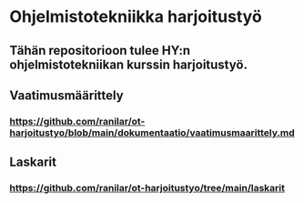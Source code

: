 # Ohjelmistotekniikka harjoitustyö

## Tähän repositorioon tulee HY:n ohjelmistotekniikan kurssin harjoitustyö.




## Vaatimusmäärittely
### https://github.com/ranilar/ot-harjoitustyo/blob/main/dokumentaatio/vaatimusmaarittely.md

## Laskarit
### https://github.com/ranilar/ot-harjoitustyo/tree/main/laskarit

